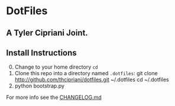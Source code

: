 # DotFiles

## A Tyler Cipriani Joint.

## Install Instructions

0. Change to your home directory <code>cd</code>
1. Clone this repo into a directory named <code>.dotfiles</code>:
    git clone http://github.com/thcipriani/dotfiles.git ~/.dotfiles
    cd ~/.dotfiles
2. python bootstrap.py

For more info see the [CHANGELOG.md](CHANGELOG.md)

